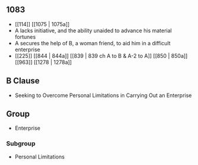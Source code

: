 ## 1083
- [[114]] [[1075 | 1075a]] 
- A lacks initiative, and the ability unaided to advance his material fortunes
- A secures the help of B, a woman friend, to aid him in a difficult enterprise
- [[225]] [[844 | 844a]] [[839 | 839 ch A to B &amp; A-2 to A]] [[850 | 850a]] [[963]] [[1278 | 1278a]] 

## B Clause
- Seeking to Overcome Personal Limitations in Carrying Out an Enterprise

## Group
- Enterprise

### Subgroup
- Personal Limitations

